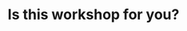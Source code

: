 ---
area: Communication Skills, calgary-cambridge-model
category: 0.1 - Calgary Cambridge Workshop
title: Is this workshop for you?
description: Who is this workshop aimed at and what will you learn?
audio: 
article: 
www: 
keywords: Calgary, Cambridge, Model, aims
youtube: 
soundcloud: 
duration: 2m 7s
---